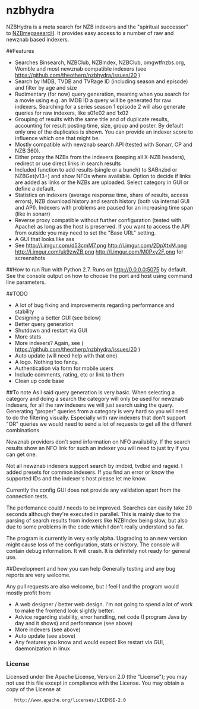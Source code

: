# nzbhydra
NZBHydra is a meta search for NZB indexers and the "spiritual successor" to [NZBmegasearcH](https://github.com/pillone/usntssearch). It provides easy access to a number of raw and newznab based indexers.


##Features
* Searches Binsearch, NZBClub, NZBIndex, NZBClub, omgwtfnzbs.org, Womble and most newznab compatible indexers (see https://github.com/theotherp/nzbhydra/issues/20 )
* Search by IMDB, TVDB and TVRage ID (including season and episode) and filter by age and size
* Rudimentary (for now) query generation, meaning when you search for a movie using e.g. an IMDB ID a query will be generated for raw indexers. Searching for a series season 1 episode 2 will also generate queries for raw indexers, like s01e02 and 1x02
* Grouping of results with the same title and of duplicate results, accounting for result posting time, size, group and poster. By default only one of the duplicates is shown. You can provide an indexer score to influence which one that might be.
* Mostly compatible with newznab search API (tested with Sonarr, CP and NZB 360).
* Either proxy the NZBs from the indexers (keeping all X-NZB headers), redirect or use direct links in search results
* Included function to add results (single or a bunch) to SABnzbd or NZBGet(v13+) and show NFOs where available. Option to decide if links are added as links or the NZBs are uploaded. Select category in GUI or define a default.
* Statistics on indexers (average response time, share of results, access errors), NZB download history and search history (both via internal GUI and API). Indexers with problems are paused for an increasing time span (like in sonarr)
* Reverse proxy compatible without further configuration (tested with Apache) as long as the host is preserved. If you want to access the API from outside you may need to set the "Base URL" setting.
* A GUI that looks like ass
* See http://i.imgur.com/d53cmM7.png http://i.imgur.com/2DpXtxM.png http://i.imgur.com/uk9zwZB.png http://i.imgur.com/M0Pxy2F.png for screenshots

##How to run
Run with Python 2.7. Runs on http://0.0.0.0:5075 by default. See the console output on how to choose the port and host using command line parameters.

##TODO
* A lot of bug fixing and improvements regarding performance and stability
* Designing a better GUI (see below)
* Better query generation
* Shutdown and restart via GUI
* More stats
* More indexers? Again, see ( https://github.com/theotherp/nzbhydra/issues/20 )
* Auto update (will need help with that one)
* A logo. Nothing too fancy.
* Authentication via form for mobile users
* Include comments, rating, etc or link to them 
* Clean up code base


##To note
As I said query generation is very basic. When selecting a category and doing a search the category will only be used for newznab indexers, for all the raw indexers we will just search using the query. Generating "proper" queries from a category is very hard so you will need to do the filtering visually. Especially with raw indexers that don't support "OR" queries we would need to send a lot of requests to get all the different combinations

Newznab providers don't send information on NFO availablity. If the search results show an NFO link for such an indexer you will need to just try if you can get one.

Not all newznab indexers support search by imdbid, tvdbid and rageid. I added presets for common indexers. If you find an error or know the supported IDs and the indexer's host please let me know. 

Currently the config GUI does not provide any validation apart from the connection tests.

The perfomance could / needs to be improved. Searches can easily take 20 seconds although they're executed in parallel. This is mainly due to the parsing of search results from indexers like NZBIndex being slow, but also due to some problems in the code which I don't really understand so far.

The program is currently in very early alpha. Upgrading to an new version might cause loss of the configuration, stats or history. The console will contain debug information. It will crash. It is definitely not ready for general use.

##Development and how you can help
Generally testing and any bug reports are very welcome.

Any pull requests are also welcome, but I feel I and the program would mostly profit from:
* A web designer / better web design. I'm not going to spend a lot of work to make the frontend look slightly better. 
* Advice regarding stability, error handling, net code (I program Java by day and it shows) and performance (see above)
* More indexers (see above)
* Auto update (see above)
* Any features you know and would expect like restart via GUI, daemonization in linux

### License ###
   Licensed under the Apache License, Version 2.0 (the "License");
   you may not use this file except in compliance with the License.
   You may obtain a copy of the License at

       http://www.apache.org/licenses/LICENSE-2.0
